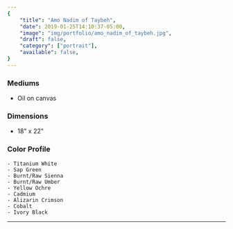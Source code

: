 ```yaml
---
{
    "title": "Amo Nadim of Taybeh",
    "date": 2019-01-25T14:10:37-05:00,
    "image": "img/portfolio/amo_nadim_of_taybeh.jpg",
    "draft": false,
    "category": ["portrait"],
    "available": false,
}
---
```


### Mediums
- Oil on canvas

### Dimensions
- 18" x 22"

### Color Profile
    - Titanium White
	- Sap Green
	- Burnt/Raw Sienna
	- Burnt/Raw Umber
	- Yellow Ochre
	- Cadmium
	- Alizarin Crimson 
	- Cobalt 
	- Ivory Black


---

